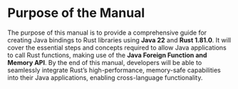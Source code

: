 # Purpose of the Manual

The purpose of this manual is to provide a comprehensive guide for creating Java bindings to Rust libraries using **Java 22** and **Rust 1.81.0**. It will cover the essential steps and concepts required to allow Java applications to call Rust functions, making use of the **Java Foreign Function and Memory API**. By the end of this manual, developers will be able to seamlessly integrate Rust’s high-performance, memory-safe capabilities into their Java applications, enabling cross-language functionality.